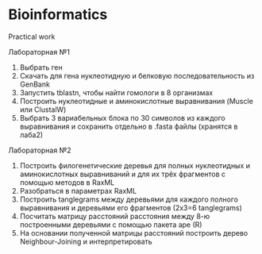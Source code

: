 # Bioinformatics
Practical work 

Лабораторная №1
1. Выбрать ген
2. Скачать для гена нуклеотидную и белковую последовательность из GenBank
3. Запустить tblastn, чтобы найти гомологи в 8 организмах
4. Построить нуклеотидные и аминокислотные выравнивания (Muscle или ClustalW)
5. Выбрать 3 вариабельных блока по 30 символов из каждого выравнивания и сохранить отдельно в .fasta файлы (хранятся в лаба2)

Лабораторная №2
1. Построить филогенетические деревья для полных нуклеотидных и аминокислотных выравниваний и для их трёх фрагментов с помощью методов в RaxML
2. Разобраться в параметрах RaxML
3. Построить tanglegrams между деревьями для каждого полного выравнивания и деревьями его фрагментов (2x3=6 tanglegrams)
4. Посчитать матрицу расстояний расстояния между 8-ю построенными деревьями с помощью пакета ape (R)
5. На основании полученной матрицы расстояний построить дерево Neighbour-Joining и интерпретировать 
